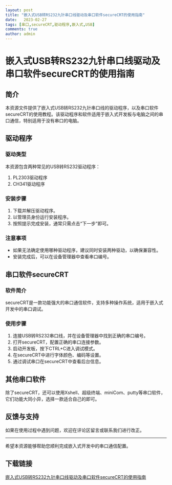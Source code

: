 ```yaml
---
layout: post
title: "嵌入式USB转RS232九针串口线驱动及串口软件secureCRT的使用指南"
date:   2023-02-27
tags: [串口,secureCRT,驱动程序,嵌入式,USB]
comments: true
author: admin
---
```

# 嵌入式USB转RS232九针串口线驱动及串口软件secureCRT的使用指南

## 简介
本资源文件提供了嵌入式USB转RS232九针串口线的驱动程序，以及串口软件secureCRT的使用教程。该驱动程序和软件适用于嵌入式开发板与电脑之间的串口通信，特别适用于没有串口的电脑。

## 驱动程序
### 驱动类型
本资源包含两种常见的USB转RS232驱动程序：
1. PL2303驱动程序
2. CH341驱动程序

### 安装步骤
1. 下载并解压驱动程序。
2. 以管理员身份运行安装程序。
3. 按照提示完成安装，通常只需点击“下一步”即可。

### 注意事项
- 如果无法确定使用哪种驱动程序，建议同时安装两种驱动，以确保兼容性。
- 安装完成后，可以在设备管理器中查看串口编号。

## 串口软件secureCRT
### 软件简介
secureCRT是一款功能强大的串口通信软件，支持多种操作系统，适用于嵌入式开发中的串口调试。

### 使用步骤
1. 连接USB转RS232串口线，并在设备管理器中找到正确的串口编号。
2. 打开secureCRT，配置正确的串口连接参数。
3. 启动开发板，按下CTRL+C进入调试模式。
4. 在secureCRT中进行字体颜色、编码等设置。
5. 通过调试串口在secureCRT中查看后台信息。

## 其他串口软件
除了secureCRT，还可以使用Xshell、超级终端、miniCom、putty等串口软件，它们功能大同小异，选择一款适合自己的即可。

## 反馈与支持
如果在使用过程中遇到问题，欢迎在评论区留言或联系我们进行改正。

---

希望本资源能够帮助您顺利完成嵌入式开发中的串口通信配置。

## 下载链接

[嵌入式USB转RS232九针串口线驱动及串口软件secureCRT的使用指南](https://pan.quark.cn/s/b30e0e2a51cf)